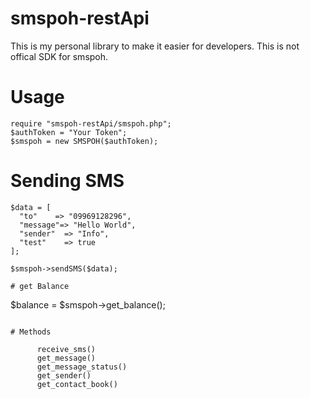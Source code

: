 # smspoh-restApi
This is my personal library to make it easier for developers. This is not offical SDK for smspoh. 

# Usage
```
require "smspoh-restApi/smspoh.php";
$authToken = "Your Token";
$smspoh = new SMSPOH($authToken);
```

# Sending SMS
```
$data = [
  "to"    => "09969128296",
  "message"=> "Hello World",
  "sender"  => "Info",
  "test"    => true
];

$smspoh->sendSMS($data);

# get Balance 

```
  $balance = $smspoh->get_balance();
```

# Methods 

```
          receive_sms()
          get_message()
          get_message_status()
          get_sender()
          get_contact_book()
```
